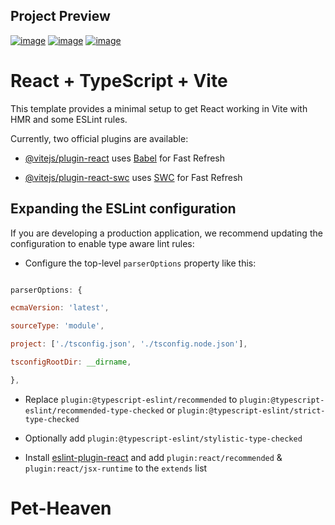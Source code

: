 ## Project Preview

<a  href="https://ibb.co/7QtbXz2"><img  src="https://i.ibb.co/cwhx1vD/image.png"  alt="image"></a>
<a href="https://ibb.co/FJy2xvv"><img src="https://i.ibb.co/q9cKyGG/image.png" alt="image" border="0"></a>
<a  href="https://ibb.co/wWpGFWg"><img  src="https://i.ibb.co/2tcV1th/image.png"  alt="image"></a>

# React + TypeScript + Vite

This template provides a minimal setup to get React working in Vite with HMR and some ESLint rules.

Currently, two official plugins are available:

- [@vitejs/plugin-react](https://github.com/vitejs/vite-plugin-react/blob/main/packages/plugin-react/README.md) uses [Babel](https://babeljs.io/) for Fast Refresh

- [@vitejs/plugin-react-swc](https://github.com/vitejs/vite-plugin-react-swc) uses [SWC](https://swc.rs/) for Fast Refresh

## Expanding the ESLint configuration

If you are developing a production application, we recommend updating the configuration to enable type aware lint rules:

- Configure the top-level `parserOptions` property like this:

```js

parserOptions: {

ecmaVersion: 'latest',

sourceType: 'module',

project: ['./tsconfig.json', './tsconfig.node.json'],

tsconfigRootDir: __dirname,

},

```

- Replace `plugin:@typescript-eslint/recommended` to `plugin:@typescript-eslint/recommended-type-checked` or `plugin:@typescript-eslint/strict-type-checked`

- Optionally add `plugin:@typescript-eslint/stylistic-type-checked`

- Install [eslint-plugin-react](https://github.com/jsx-eslint/eslint-plugin-react) and add `plugin:react/recommended` & `plugin:react/jsx-runtime` to the `extends` list

# Pet-Heaven
